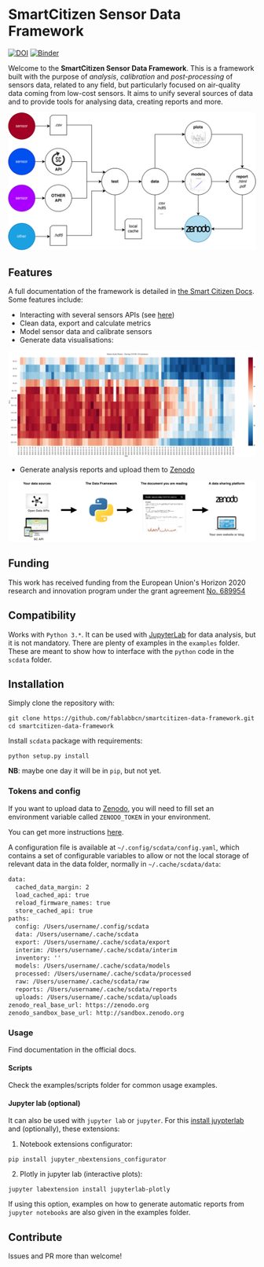 SmartCitizen Sensor Data Framework
=======

[![DOI](https://zenodo.org/badge/97752018.svg)](https://zenodo.org/badge/latestdoi/97752018)
[![Binder](https://mybinder.org/badge_logo.svg)](https://mybinder.org/v2/gh/fablabbcn/smartcitizen-data-framework/master?filepath=%2Fexamples%2Fnotebooks)

Welcome to the **SmartCitizen Sensor Data Framework**. This is a framework built with the purpose of *analysis*, *calibration* and *post-processing* of sensors data, related to any field, but particularly focused on air-quality data coming from low-cost sensors. It aims to unify several sources of data and to provide tools for analysing data, creating reports and more.

![](assets/images/saf_schema.png)

## Features

A full documentation of the framework is detailed in [the Smart Citizen Docs](https://docs.smartcitizen.me/Data%20Analysis/). Some features include:

- Interacting with several sensors APIs (see [here](scdata/data/api.py))
- Clean data, export and calculate metrics
- Model sensor data and calibrate sensors
- Generate data visualisations:

![](assets/images/covid-noise.png)

- Generate analysis reports and upload them to [Zenodo](http://zenodo.org)

![](assets/images/Workflow.png)

## Funding

This work has received funding from the European Union's Horizon 2020 research and innovation program under the grant agreement [No. 689954](https://cordis.europa.eu/project/rcn/202639_en.html)

## Compatibility

Works with `Python 3.*`. It can be used with [JupyterLab](https://github.com/jupyterlab/jupyterlab) for data analysis, but it is not mandatory. There are plenty of examples in the `examples` folder. These are meant to show how to interface with the `python` code in the `scdata` folder.

## Installation

Simply clone the repository with:

```
git clone https://github.com/fablabbcn/smartcitizen-data-framework.git
cd smartcitizen-data-framework
```

Install `scdata` package with requirements:

```
python setup.py install
```

**NB**: maybe one day it will be in `pip`, but not yet.

### Tokens and config

If you want to upload data to [Zenodo](http://zenodo.org), you will need to fill set an environment variable called `ZENODO_TOKEN` in your environment.

You can get more instructions [here](https://docs.smartcitizen.me/Guides/Upload%20data%20to%20zenodo/).

A configuration file is available at `~/.config/scdata/config.yaml`, which contains a set of configurable variables to allow or not the local storage of relevant data in the data folder, normally in `~/.cache/scdata/data`:

```
data:
  cached_data_margin: 2
  load_cached_api: true
  reload_firmware_names: true
  store_cached_api: true
paths:
  config: /Users/username/.config/scdata
  data: /Users/username/.cache/scdata
  export: /Users/username/.cache/scdata/export
  interim: /Users/username/.cache/scdata/interim
  inventory: ''
  models: /Users/username/.cache/scdata/models
  processed: /Users/username/.cache/scdata/processed
  raw: /Users/username/.cache/scdata/raw
  reports: /Users/username/.cache/scdata/reports
  uploads: /Users/username/.cache/scdata/uploads
zenodo_real_base_url: https://zenodo.org
zenodo_sandbox_base_url: http://sandbox.zenodo.org
```

### Usage

Find documentation in the official docs.

#### Scripts

Check the examples/scripts folder for common usage examples.

#### Jupyter lab (optional)

It can also be used with `jupyter lab` or `jupyter`. For this [install juypterlab](https://github.com/jupyterlab/jupyterlab) and (optionally), these extensions:

1. Notebook extensions configurator:

```
pip install jupyter_nbextensions_configurator
```

2. Plotly in jupyter lab (interactive plots):

```
jupyter labextension install jupyterlab-plotly
```

If using this option, examples on how to generate automatic reports from `jupyter notebooks` are also given in the examples folder.

## Contribute

Issues and PR more than welcome!
